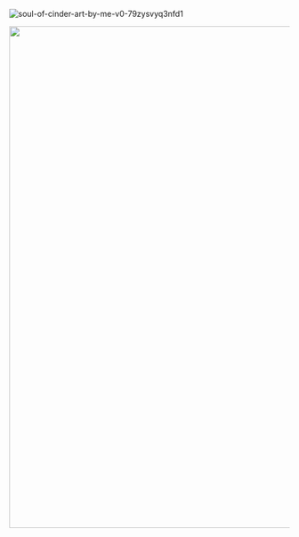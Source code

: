 ![soul-of-cinder-art-by-me-v0-79zysvyq3nfd1]() 

<img src="https://github.com/user-attachments/assets/c80f1cd1-0a11-4ef6-838c-f4d88f52e99c" width="900">
